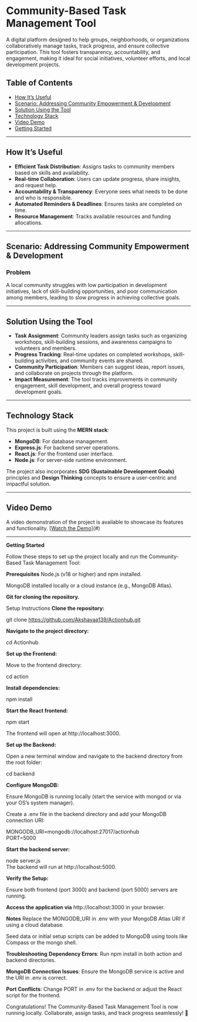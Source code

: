 # Community-Based Task Management Tool

A digital platform designed to help groups, neighborhoods, or organizations collaboratively manage tasks, track progress, and ensure collective participation. This tool fosters transparency, accountability, and engagement, making it ideal for social initiatives, volunteer efforts, and local development projects.

## Table of Contents
- [How It’s Useful](#how-its-useful)
- [Scenario: Addressing Community Empowerment & Development](#scenario-addressing-community-empowerment--development)
- [Solution Using the Tool](#solution-using-the-tool)
- [Technology Stack](#technology-stack)
- [Video Demo](#video-demo)
- [Getting Started](#getting-started)

---

## How It’s Useful

- **Efficient Task Distribution**: Assigns tasks to community members based on skills and availability.
- **Real-time Collaboration**: Users can update progress, share insights, and request help.
- **Accountability & Transparency**: Everyone sees what needs to be done and who is responsible.
- **Automated Reminders & Deadlines**: Ensures tasks are completed on time.
- **Resource Management**: Tracks available resources and funding allocations.

---

## Scenario: Addressing Community Empowerment & Development

### Problem
A local community struggles with low participation in development initiatives, lack of skill-building opportunities, and poor communication among members, leading to slow progress in achieving collective goals.

---

## Solution Using the Tool

- **Task Assignment**: Community leaders assign tasks such as organizing workshops, skill-building sessions, and awareness campaigns to volunteers and members.
- **Progress Tracking**: Real-time updates on completed workshops, skill-building activities, and community events are shared.
- **Community Participation**: Members can suggest ideas, report issues, and collaborate on projects through the platform.
- **Impact Measurement**: The tool tracks improvements in community engagement, skill development, and overall progress toward development goals.

---

## Technology Stack

This project is built using the **MERN stack**:
- **MongoDB**: For database management.
- **Express.js**: For backend server operations.
- **React.js**: For the frontend user interface.
- **Node.js**: For server-side runtime environment.

The project also incorporates **SDG (Sustainable Development Goals)** principles and **Design Thinking** concepts to ensure a user-centric and impactful solution.

---

## Video Demo

A video demonstration of the project is available to showcase its features and functionality. [[Watch the Demo](https://youtu.be/zxtPYQEKKs8)](#)

---

**Getting Started**

Follow these steps to set up the project locally and run the Community-Based Task Management Tool:

**Prerequisites**
Node.js (v18 or higher) and npm installed.

MongoDB installed locally or a cloud instance (e.g., MongoDB Atlas).

**Git for cloning the repository.**

Setup Instructions
**Clone the repository:**

git clone https://github.com/Akshayaa139/Actionhub.git

**Navigate to the project directory:**

cd Actionhub 

**Set up the Frontend:**

Move to the frontend directory:

cd action  

**Install dependencies:**

npm install  

**Start the React frontend:**

npm start  

The frontend will open at http://localhost:3000.

**Set up the Backend:**

Open a new terminal window and navigate to the backend directory from the root folder:

cd backend  


**Configure MongoDB:**

Ensure MongoDB is running locally (start the service with mongod or via your OS’s system manager).

Create a .env file in the backend directory and add your MongoDB connection URI:


MONGODB_URI=mongodb://localhost:27017/actionhub  
PORT=5000  

**Start the backend server:**

node server.js  
The backend will run at http://localhost:5000.

**Verify the Setup:**

Ensure both frontend (port 3000) and backend (port 5000) servers are running.

**Access the application via** http://localhost:3000 in your browser.

**Notes**
Replace the MONGODB_URI in .env with your MongoDB Atlas URI if using a cloud database.

Seed data or initial setup scripts can be added to MongoDB using tools like Compass or the mongo shell.

**Troubleshooting**
**Dependency Errors**: Run npm install in both action and backend directories.

**MongoDB Connection Issues**: Ensure the MongoDB service is active and the URI in .env is correct.

**Port Conflicts**: Change PORT in .env for the backend or adjust the React script for the frontend.

Congratulations! The Community-Based Task Management Tool is now running locally. Collaborate, assign tasks, and track progress seamlessly! 🚀

